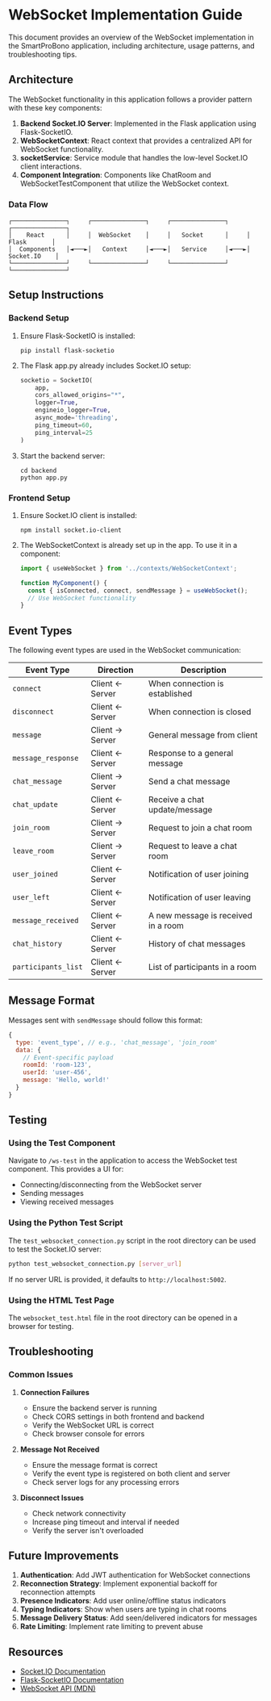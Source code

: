 # WebSocket Implementation Guide

This document provides an overview of the WebSocket implementation in the SmartProBono application, including architecture, usage patterns, and troubleshooting tips.

## Architecture

The WebSocket functionality in this application follows a provider pattern with these key components:

1. **Backend Socket.IO Server**: Implemented in the Flask application using Flask-SocketIO.
2. **WebSocketContext**: React context that provides a centralized API for WebSocket functionality.
3. **socketService**: Service module that handles the low-level Socket.IO client interactions.
4. **Component Integration**: Components like ChatRoom and WebSocketTestComponent that utilize the WebSocket context.

### Data Flow

```
┌───────────────┐     ┌───────────────┐     ┌───────────────┐     ┌───────────────┐
│    React      │     │  WebSocket    │     │   Socket      │     │   Flask       │
│  Components   │◄───►│   Context     │◄───►│   Service     │◄───►│  Socket.IO    │
└───────────────┘     └───────────────┘     └───────────────┘     └───────────────┘
```

## Setup Instructions

### Backend Setup

1. Ensure Flask-SocketIO is installed:
   ```
   pip install flask-socketio
   ```

2. The Flask app.py already includes Socket.IO setup:
   ```python
   socketio = SocketIO(
       app, 
       cors_allowed_origins="*", 
       logger=True, 
       engineio_logger=True,
       async_mode='threading',
       ping_timeout=60,
       ping_interval=25
   )
   ```

3. Start the backend server:
   ```
   cd backend
   python app.py
   ```

### Frontend Setup

1. Ensure Socket.IO client is installed:
   ```
   npm install socket.io-client
   ```

2. The WebSocketContext is already set up in the app. To use it in a component:
   ```jsx
   import { useWebSocket } from '../contexts/WebSocketContext';
   
   function MyComponent() {
     const { isConnected, connect, sendMessage } = useWebSocket();
     // Use WebSocket functionality
   }
   ```

## Event Types

The following event types are used in the WebSocket communication:

| Event Type | Direction | Description |
|------------|-----------|-------------|
| `connect` | Client ← Server | When connection is established |
| `disconnect` | Client ← Server | When connection is closed |
| `message` | Client → Server | General message from client |
| `message_response` | Client ← Server | Response to a general message |
| `chat_message` | Client → Server | Send a chat message |
| `chat_update` | Client ← Server | Receive a chat update/message |
| `join_room` | Client → Server | Request to join a chat room |
| `leave_room` | Client → Server | Request to leave a chat room |
| `user_joined` | Client ← Server | Notification of user joining |
| `user_left` | Client ← Server | Notification of user leaving |
| `message_received` | Client ← Server | A new message is received in a room |
| `chat_history` | Client ← Server | History of chat messages |
| `participants_list` | Client ← Server | List of participants in a room |

## Message Format

Messages sent with `sendMessage` should follow this format:

```javascript
{
  type: 'event_type', // e.g., 'chat_message', 'join_room'
  data: {
    // Event-specific payload
    roomId: 'room-123',
    userId: 'user-456',
    message: 'Hello, world!'
  }
}
```

## Testing

### Using the Test Component

Navigate to `/ws-test` in the application to access the WebSocket test component. This provides a UI for:
- Connecting/disconnecting from the WebSocket server
- Sending messages
- Viewing received messages

### Using the Python Test Script

The `test_websocket_connection.py` script in the root directory can be used to test the Socket.IO server:

```bash
python test_websocket_connection.py [server_url]
```

If no server URL is provided, it defaults to `http://localhost:5002`.

### Using the HTML Test Page

The `websocket_test.html` file in the root directory can be opened in a browser for testing.

## Troubleshooting

### Common Issues

1. **Connection Failures**
   - Ensure the backend server is running
   - Check CORS settings in both frontend and backend
   - Verify the WebSocket URL is correct
   - Check browser console for errors

2. **Message Not Received**
   - Ensure the message format is correct
   - Verify the event type is registered on both client and server
   - Check server logs for any processing errors

3. **Disconnect Issues**
   - Check network connectivity
   - Increase ping timeout and interval if needed
   - Verify the server isn't overloaded

## Future Improvements

1. **Authentication**: Add JWT authentication for WebSocket connections
2. **Reconnection Strategy**: Implement exponential backoff for reconnection attempts
3. **Presence Indicators**: Add user online/offline status indicators
4. **Typing Indicators**: Show when users are typing in chat rooms
5. **Message Delivery Status**: Add seen/delivered indicators for messages
6. **Rate Limiting**: Implement rate limiting to prevent abuse

## Resources

- [Socket.IO Documentation](https://socket.io/docs/v4/)
- [Flask-SocketIO Documentation](https://flask-socketio.readthedocs.io/)
- [WebSocket API (MDN)](https://developer.mozilla.org/en-US/docs/Web/API/WebSockets_API) 